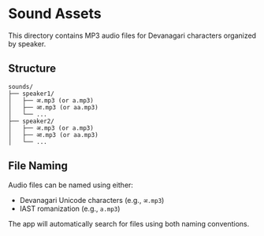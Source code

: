 # Sound Assets

This directory contains MP3 audio files for Devanagari characters organized by speaker.

## Structure

```
sounds/
├── speaker1/
│   ├── अ.mp3 (or a.mp3)
│   ├── आ.mp3 (or aa.mp3)
│   └── ...
├── speaker2/
│   ├── अ.mp3 (or a.mp3)
│   ├── आ.mp3 (or aa.mp3)
│   └── ...
```

## File Naming

Audio files can be named using either:
- Devanagari Unicode characters (e.g., `अ.mp3`)
- IAST romanization (e.g., `a.mp3`)

The app will automatically search for files using both naming conventions.